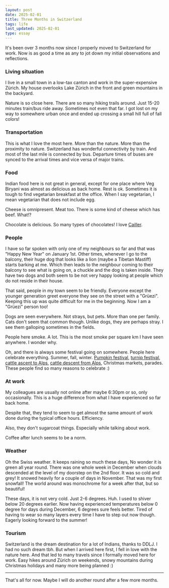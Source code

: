 ```yaml
---
layout: post
date: 2025-02-01
title: Three Months in Switzerland
tags: life
last_updated: 2025-02-01
type: essay
---
```


It's been over 3 months now since I properly moved to Switzerland for work. Now is as good a time as any to jot down my initial observations and reflections.

### Living situation

I live in a small town in a low-tax canton and work in the super-expensive Zürich. My house overlooks Lake Zürich in the front and green mountains in the backyard.

Nature is so close here. There are so many hiking trails around. Just 15-20 minutes train/bus ride away. Sometimes not even that far. I got lost on my way to somewhere urban once and ended up crossing a small hill full of fall colors!

### Transportation

This is what I love the most here. More than the nature. More than the proximity to nature. Switzerland has wonderful connectivity by train. And most of the last mile is connected by bus. Departure times of buses are synced to the arrival times and vice versa of major trains.

### Food

Indian food here is not great in general, except for one place where Veg Biryani was almost as delicious as back home. Rest is ok. Sometimes it is tough to find vegetarian breakfast at the office. When I say vegetarian, I mean vegetarian that does not include egg.

Cheese is omnipresent. Meat too. There is some kind of cheese which has beef. What!? 

Chocolate is delicious. So many types of chocolates! I love [Cailler](https://www.cailler.ch).

### People

I have so far spoken with only one of my neighbours so far and that was "Happy New Year" on January 1st. Other times, whenever I go to the balcony, their huge dog that looks like a lion (maybe a Tibetan Mastiff) starts barking at me. Which then leads to the neighbour coming to their balcony to see what is going on, a chuckle and the dog is taken inside. They have two dogs and both seem to be not very happy looking at people which do not reside in their house.

That said, people in my town seem to be friendly. Everyone except the younger generation greet everyone they see on the street with a "Grüezi". Keeping this up was quite difficult for me in the beginning. Now I am a "Grüezi" person too!

Dogs are seen everywhere. Not strays, but pets. More than one per family. Cats don't seem that common though. Unlike dogs, they are perhaps stray. I see them galloping sometimes in the fields.

People here smoke. A lot. This is the most smoke per square km I have seen anywhere. I wonder why.

Oh, and there is always some festival going on somewhere. People here celebrate everything. Summer, fall, winter. [Pumpkin festival](https://swissfamilyfun.com/juckerfarm/), [turnip festival](https://www.vvrs.ch/arbeitsgruppen/raebechilbi), [cattle ascent to Alps](https://madeinbern.com/en/experiences/year-round/events/top-cultural-events/alpine-cattle-processions), [cattle descent from Alps](https://www.myswitzerland.com/en-ch/experiences/summer-autumn/autumn/cattle-descent-from-alpine-pastures/), Christmas markets, parades. These people find so many reasons to celebrate :)

### At work

My colleagues are usually not online after maybe 6:30pm or so, only occasionally. This is a huge difference from what I have experienced so far back home. 

Despite that, they tend to seem to get almost the same amount of work done during the typical office hours. Efficiency.

Also, they don't sugarcoat things. Especially while talking about work.

Coffee after lunch seems to be a norm.

### Weather

Oh the Swiss weather. It keeps raining so much these days, No wonder it is green all year round. There was one whole week in December when clouds descended at the level of my doorstep on the 2nd floor. It was so cold and grey! It snowed heavily for a couple of days in November. That was my first snowfall! The world around was monochrome for a week after that, but so beautiful!

These days, it is not very cold. Just 2-6 degrees. Huh. I used to shiver below 20 degrees earlier. Now having experienced temperatures below 0 degree for days during December, 6 degrees sure feels better. Tired of having to wear so many layers every time I have to step out now though. Eagerly looking forward to the summer!

### Tourism

Switzerland is the dream destination for a lot of Indians, thanks to DDLJ. I had no such dream tbh. But when I arrived here first, I fell in love with the nature here. And that led to many travels since I formally moved here for work. Easy hikes around Zürich on weekends, snowy mountains during Christmas holidays and many more being planned :) 

---

That's all for now. Maybe I will do another round after a few more months.